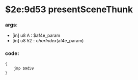﻿
# $2e:9d53 presentSceneThunk

### args:
+	[in] u8 A : $af4e_param
+	[in] u8 $52 : charIndex ($af4e_param)

### code:
```js
{
	jmp $9d59
}
```



